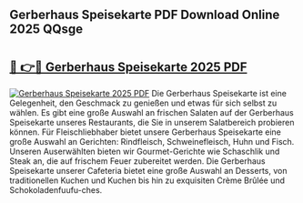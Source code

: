 ## Gerberhaus Speisekarte PDF Download Online 2025 QQsge

# <h2><a href="http://gccm47.nevu.top/?p=Gerberhaus+Speisekarte">🔗 👉🔴 Gerberhaus Speisekarte 2025 PDF</a></h2>

[![Gerberhaus Speisekarte 2025 PDF](https://i.imgur.com/dBaPXMq.png)](http://gccm47.nevu.top/?p=Gerberhaus+Speisekarte)
Die Gerberhaus Speisekarte ist eine Gelegenheit, den Geschmack zu genießen und etwas für sich selbst zu wählen. Es gibt eine große Auswahl an frischen Salaten auf der Gerberhaus Speisekarte unseres Restaurants, die Sie in unserem Salatbereich probieren können. Für Fleischliebhaber bietet unsere Gerberhaus Speisekarte eine große Auswahl an Gerichten: Rindfleisch, Schweinefleisch, Huhn und Fisch. Unseren Auserwählten bieten wir Gourmet-Gerichte wie Schaschlik und Steak an, die auf frischem Feuer zubereitet werden. Die Gerberhaus Speisekarte unserer Cafeteria bietet eine große Auswahl an Desserts, von traditionellen Kuchen und Kuchen bis hin zu exquisiten Crème Brûlée und Schokoladenfuufu-ches.
